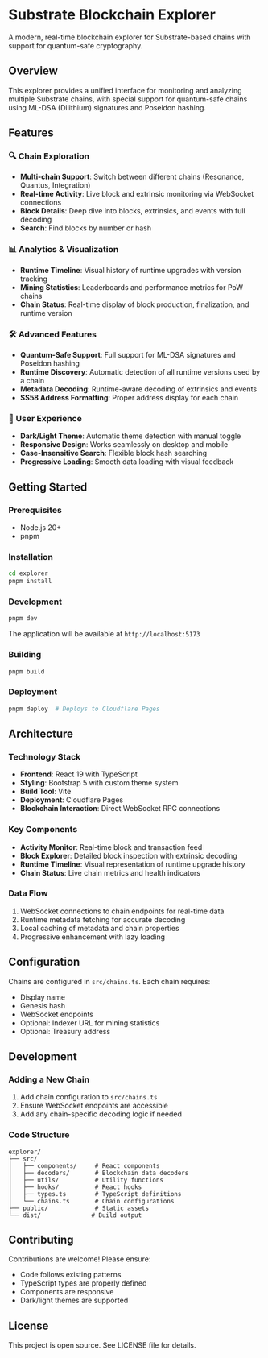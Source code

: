 # Substrate Blockchain Explorer

A modern, real-time blockchain explorer for Substrate-based chains with support for quantum-safe cryptography.

## Overview

This explorer provides a unified interface for monitoring and analyzing multiple Substrate chains, with special support for quantum-safe chains using ML-DSA (Dilithium) signatures and Poseidon hashing.

## Features

### 🔍 Chain Exploration
- **Multi-chain Support**: Switch between different chains (Resonance, Quantus, Integration)
- **Real-time Activity**: Live block and extrinsic monitoring via WebSocket connections
- **Block Details**: Deep dive into blocks, extrinsics, and events with full decoding
- **Search**: Find blocks by number or hash

### 📊 Analytics & Visualization
- **Runtime Timeline**: Visual history of runtime upgrades with version tracking
- **Mining Statistics**: Leaderboards and performance metrics for PoW chains
- **Chain Status**: Real-time display of block production, finalization, and runtime version

### 🛠 Advanced Features
- **Quantum-Safe Support**: Full support for ML-DSA signatures and Poseidon hashing
- **Runtime Discovery**: Automatic detection of all runtime versions used by a chain
- **Metadata Decoding**: Runtime-aware decoding of extrinsics and events
- **SS58 Address Formatting**: Proper address display for each chain

### 💎 User Experience
- **Dark/Light Theme**: Automatic theme detection with manual toggle
- **Responsive Design**: Works seamlessly on desktop and mobile
- **Case-Insensitive Search**: Flexible block hash searching
- **Progressive Loading**: Smooth data loading with visual feedback

## Getting Started

### Prerequisites
- Node.js 20+
- pnpm

### Installation
```bash
cd explorer
pnpm install
```

### Development
```bash
pnpm dev
```

The application will be available at `http://localhost:5173`

### Building
```bash
pnpm build
```

### Deployment
```bash
pnpm deploy  # Deploys to Cloudflare Pages
```

## Architecture

### Technology Stack
- **Frontend**: React 19 with TypeScript
- **Styling**: Bootstrap 5 with custom theme system
- **Build Tool**: Vite
- **Deployment**: Cloudflare Pages
- **Blockchain Interaction**: Direct WebSocket RPC connections

### Key Components
- **Activity Monitor**: Real-time block and transaction feed
- **Block Explorer**: Detailed block inspection with extrinsic decoding
- **Runtime Timeline**: Visual representation of runtime upgrade history
- **Chain Status**: Live chain metrics and health indicators

### Data Flow
1. WebSocket connections to chain endpoints for real-time data
2. Runtime metadata fetching for accurate decoding
3. Local caching of metadata and chain properties
4. Progressive enhancement with lazy loading

## Configuration

Chains are configured in `src/chains.ts`. Each chain requires:
- Display name
- Genesis hash
- WebSocket endpoints
- Optional: Indexer URL for mining statistics
- Optional: Treasury address

## Development

### Adding a New Chain
1. Add chain configuration to `src/chains.ts`
2. Ensure WebSocket endpoints are accessible
3. Add any chain-specific decoding logic if needed

### Code Structure
```
explorer/
├── src/
│   ├── components/     # React components
│   ├── decoders/       # Blockchain data decoders
│   ├── utils/          # Utility functions
│   ├── hooks/          # React hooks
│   ├── types.ts        # TypeScript definitions
│   └── chains.ts       # Chain configurations
├── public/             # Static assets
└── dist/              # Build output
```

## Contributing

Contributions are welcome! Please ensure:
- Code follows existing patterns
- TypeScript types are properly defined
- Components are responsive
- Dark/light themes are supported

## License

This project is open source. See LICENSE file for details.